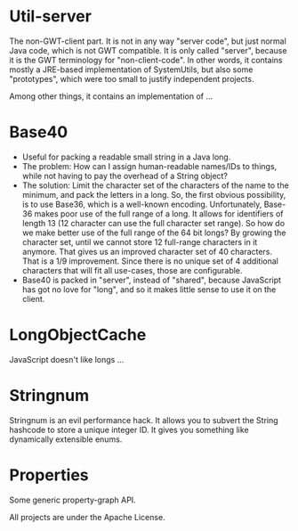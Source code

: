 Util-server
===========

The non-GWT-client part. It is not in any way "server code", but just normal
Java code, which is not GWT compatible. It is only called "server", because it
is the GWT terminology for "non-client-code". In other words, it contains
mostly a JRE-based implementation of SystemUtils, but also some "prototypes",
which were too small to justify independent projects.

Among other things, it contains an implementation of ...

Base40
======

* Useful for packing a readable small string in a Java long.
* The problem: How can I assign human-readable names/IDs to things, while not
  having to pay the overhead of a String object?
* The solution: Limit the character set of the characters of the name to the
  minimum, and pack the letters in a long. So, the first obvious possibility,
  is to use Base36, which is a well-known encoding. Unfortunately, Base-36
  makes poor use of the full range of a long. It allows for identifiers of
  length 13 (12 character can use the full character set range). So how do we
  make better use of the full range of the 64 bit longs? By growing the
  character set, until we cannot store 12 full-range characters in it anymore.
  That gives us an improved character set of 40 characters. That is a 1/9
  improvement. Since there is no unique set of 4 additional characters that
  will fit all use-cases, those are configurable.
* Base40 is packed in "server", instead of "shared", because JavaScript has got
  no love for "long", and so it makes little sense to use it on the client.

LongObjectCache
===============
JavaScript doesn't like longs ...

Stringnum
=========

Stringnum is an evil performance hack. It allows you to subvert the String
hashcode to store a unique integer ID. It gives you something like dynamically
extensible enums.

Properties
==========

Some generic property-graph API.

All projects are under the Apache License.

